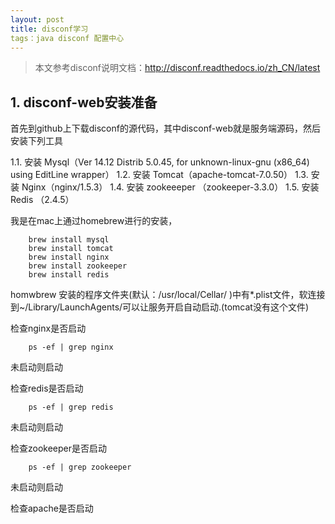 ```yaml
---
layout: post
title: disconf学习
tags：java disconf 配置中心
---
```


>本文参考disconf说明文档：http://disconf.readthedocs.io/zh_CN/latest

## 1. disconf-web安装准备
首先到github上下载disconf的源代码，其中disconf-web就是服务端源码，然后安装下列工具

1.1. 安装 Mysql（Ver 14.12 Distrib 5.0.45, for unknown-linux-gnu (x86_64) using EditLine wrapper）
1.2. 安装 Tomcat（apache-tomcat-7.0.50）
1.3. 安装 Nginx（nginx/1.5.3）
1.4. 安装 zookeeeper （zookeeper-3.3.0）
1.5. 安装 Redis （2.4.5）

我是在mac上通过homebrew进行的安装，

        brew install mysql
        brew install tomcat
        brew install nginx 
        brew install zookeeper
        brew install redis         

homwbrew 安装的程序文件夹(默认：/usr/local/Cellar/ )中有*.plist文件，软连接到~/Library/LaunchAgents/可以让服务开启自动启动.(tomcat没有这个文件)

检查nginx是否启动

        ps -ef | grep nginx
未启动则启动

检查redis是否启动

        ps -ef | grep redis
未启动则启动

检查zookeeper是否启动

        ps -ef | grep zookeeper
未启动则启动

检查apache是否启动


